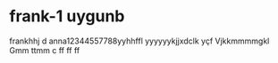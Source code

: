 # frank-1 uygunb
frankhhj  d
anna12344557788yyhhffl
yyyyyykjjxdclk
yçf
Vjkkmmmmgkl
Gmm
ttmm c ff
  ff
  ff

